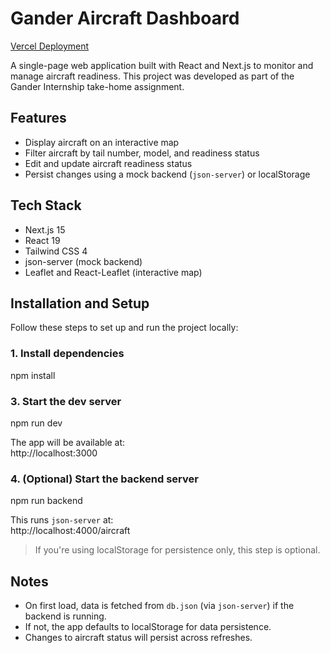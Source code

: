 # Gander Aircraft Dashboard

[Vercel Deployment](https://gander-aircraft-dashboard-9vys72ly0.vercel.app/)

A single-page web application built with React and Next.js to monitor and manage aircraft readiness. This project was developed as part of the Gander Internship take-home assignment.

## Features

- Display aircraft on an interactive map
- Filter aircraft by tail number, model, and readiness status
- Edit and update aircraft readiness status
- Persist changes using a mock backend (`json-server`) or localStorage

## Tech Stack

- Next.js 15
- React 19
- Tailwind CSS 4
- json-server (mock backend)
- Leaflet and React-Leaflet (interactive map)


## Installation and Setup

Follow these steps to set up and run the project locally:


### 1. Install dependencies

npm install


### 3. Start the dev server

npm run dev

The app will be available at:  
http://localhost:3000



### 4. (Optional) Start the backend server

npm run backend

This runs `json-server` at:  
http://localhost:4000/aircraft


> If you're using localStorage for persistence only, this step is optional.


## Notes

- On first load, data is fetched from `db.json` (via `json-server`) if the backend is running.
- If not, the app defaults to localStorage for data persistence.
- Changes to aircraft status will persist across refreshes.
